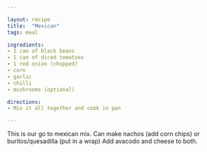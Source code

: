 ```yaml
---

layout: recipe
title:  "Mexican"
tags: meal

ingredients:
- 1 can of black beans
- 1 can of diced tomatoes
- 1 red onion (chopped)
- corn
- garlic
- chilli
- mushrooms (optional)

directions:
- Mix it all together and cook in pan

---
```


This is our go to mexican mix.
Can make nachos (add corn chips) or buritos/quesadilla (put in a wrap)
Add avacodo and cheese to both.